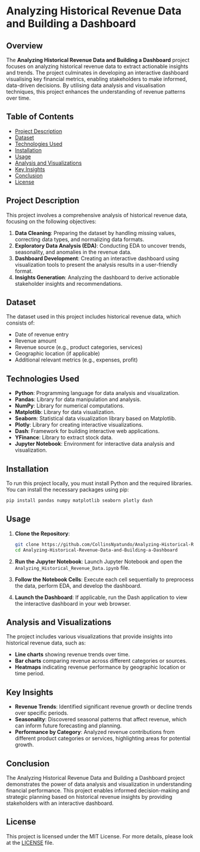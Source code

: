 # Analyzing Historical Revenue Data and Building a Dashboard

## Overview

The **Analyzing Historical Revenue Data and Building a Dashboard** project focuses on analyzing historical revenue data to extract actionable insights and trends. The project culminates in developing an interactive dashboard visualising key financial metrics, enabling stakeholders to make informed, data-driven decisions. By utilising data analysis and visualisation techniques, this project enhances the understanding of revenue patterns over time.

## Table of Contents

- [Project Description](#project-description)
- [Dataset](#dataset)
- [Technologies Used](#technologies-used)
- [Installation](#installation)
- [Usage](#usage)
- [Analysis and Visualizations](#analysis-and-visualizations)
- [Key Insights](#key-insights)
- [Conclusion](#conclusion)
- [License](#license)

## Project Description

This project involves a comprehensive analysis of historical revenue data, focusing on the following objectives:

1. **Data Cleaning**: Preparing the dataset by handling missing values, correcting data types, and normalizing data formats.
2. **Exploratory Data Analysis (EDA)**: Conducting EDA to uncover trends, seasonality, and anomalies in the revenue data.
3. **Dashboard Development**: Creating an interactive dashboard using visualization tools to present the analysis results in a user-friendly format.
4. **Insights Generation**: Analyzing the dashboard to derive actionable stakeholder insights and recommendations.

## Dataset

The dataset used in this project includes historical revenue data, which consists of:

- Date of revenue entry
- Revenue amount
- Revenue source (e.g., product categories, services)
- Geographic location (if applicable)
- Additional relevant metrics (e.g., expenses, profit)

## Technologies Used

- **Python**: Programming language for data analysis and visualization.
- **Pandas**: Library for data manipulation and analysis.
- **NumPy**: Library for numerical computations.
- **Matplotlib**: Library for data visualization.
- **Seaborn**: Statistical data visualization library based on Matplotlib.
- **Plotly**: Library for creating interactive visualizations.
- **Dash**: Framework for building interactive web applications.
- **YFinance**: Library to extract stock data.
- **Jupyter Notebook**: Environment for interactive data analysis and visualization.

## Installation

To run this project locally, you must install Python and the required libraries. You can install the necessary packages using pip:

```bash
pip install pandas numpy matplotlib seaborn plotly dash
```

## Usage

1. **Clone the Repository**:
   ```bash
   git clone https://github.com/CollinsNyatundo/Analyzing-Historical-Revenue-Data-and-Building-a-Dashboard.git
   cd Analyzing-Historical-Revenue-Data-and-Building-a-Dashboard
   ```

2. **Run the Jupyter Notebook**:
   Launch Jupyter Notebook and open the `Analyzing_Historical_Revenue_Data.ipynb` file.

3. **Follow the Notebook Cells**:
   Execute each cell sequentially to preprocess the data, perform EDA, and develop the dashboard.

4. **Launch the Dashboard**:
   If applicable, run the Dash application to view the interactive dashboard in your web browser.

## Analysis and Visualizations

The project includes various visualizations that provide insights into historical revenue data, such as:

- **Line charts** showing revenue trends over time.
- **Bar charts** comparing revenue across different categories or sources.
- **Heatmaps** indicating revenue performance by geographic location or time period.

## Key Insights

- **Revenue Trends**: Identified significant revenue growth or decline trends over specific periods.
- **Seasonality**: Discovered seasonal patterns that affect revenue, which can inform future forecasting and planning.
- **Performance by Category**: Analyzed revenue contributions from different product categories or services, highlighting areas for potential growth.

## Conclusion

The Analyzing Historical Revenue Data and Building a Dashboard project demonstrates the power of data analysis and visualization in understanding financial performance. This project enables informed decision-making and strategic planning based on historical revenue insights by providing stakeholders with an interactive dashboard.

## License

This project is licensed under the MIT License. For more details, please look at the [LICENSE](LICENSE) file.
